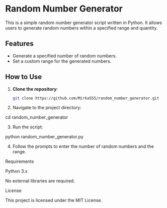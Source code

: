 # Random Number Generator

This is a simple random number generator script written in Python. It allows users to generate random numbers within a specified range and quantity.

## Features

- Generate a specified number of random numbers.
- Set a custom range for the generated numbers.

## How to Use

1. **Clone the repository**:
   ```bash
   git clone https://github.com/Mirka555/random_number_generator.git

2. Navigate to the project directory:

cd random_number_generator


3. Run the script:

python random_number_generator.py


4. Follow the prompts to enter the number of random numbers and the range.



Requirements

Python 3.x

No external libraries are required.


License

This project is licensed under the MIT License.

